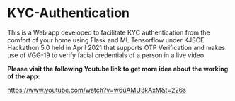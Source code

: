 # KYC-Authentication

This is a Web app developed to facilitate KYC authentication from the comfort of your home using Flask and ML Tensorflow under KJSCE Hackathon 5.0 held in April 2021 that supports OTP Verification and makes use of VGG-19 to verify facial credentials of a person in a live video.

**Please visit the following Youtube link to get more idea about the working of the app:**

https://www.youtube.com/watch?v=w6uAMU3kAxM&t=226s
